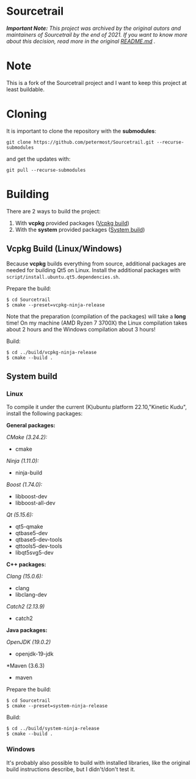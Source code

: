 # Sourcetrail

*__Important Note:__ This project was archived by the original autors and maintainers of Sourcetrail by the end of 2021. If you want to know more about this decision, read more in the original [README.md](COATI_SOFTWARE_README.md)
.*
# Note
This is a fork of the Sourcetrail project and I want to keep this project at least buildable. 

# Cloning
It is important to clone the repository with the **submodules**:
```
git clone https://github.com/petermost/Sourcetrail.git --recurse-submodules
```
and get the updates with:
```
git pull --recurse-submodules
```

# Building
There are 2 ways to build the project:
1. With **vcpkg** provided packages ([Vcpkg build](#vcpkg-build-linuxwindows))
2. With the **system** provided packages ([System build](#system-build))



## Vcpkg Build (Linux/Windows)
Because **vcpkg** builds everything from source, additional packages are needed for building Qt5 on Linux. Install the additional packages with `script/install.ubuntu.qt5.dependencies.sh`.

Prepare the build:
```
$ cd Sourcetrail
$ cmake --preset=vcpkg-ninja-release
```
Note that the preparation (compilation of the packages) will take a **long** time! On my machine (AMD Ryzen 7 3700X) the Linux compilation takes about 2 hours and the Windows compilation about 3 hours!

Build:
```
$ cd ../build/vcpkg-ninja-release
$ cmake --build .
```



## System build
### Linux

To compile it under the current (K)ubuntu platform 22.10,"Kinetic Kudu", install the following packages:

**General packages:**

*CMake (3.24.2):*
* cmake

*Ninja (1.11.0):*
* ninja-build

*Boost (1.74.0):*
* libboost-dev
* libboost-all-dev

*Qt (5.15.6):*
* qt5-qmake
* qtbase5-dev
* qtbase5-dev-tools
* qttools5-dev-tools
* libqt5svg5-dev

**C++ packages:**

*Clang (15.0.6):*
* clang
* libclang-dev

*Catch2 (2.13.9)*
* catch2

**Java packages:**

*OpenJDK (19.0.2)*
* openjdk-19-jdk

*Maven (3.6.3)
* maven

Prepare the build:
```
$ cd Sourcetrail
$ cmake --preset=system-ninja-release
```

Build:
```
$ cd ../build/system-ninja-release
$ cmake --build .
```
### Windows
It's probably also possible to build with installed libraries, like the original build instructions describe, but I didn't/don't test it.
